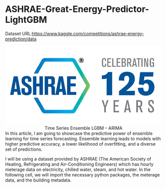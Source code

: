 # ASHRAE-Great-Energy-Predictor-LightGBM
 
Dataset URL:https://www.kaggle.com/competitions/ashrae-energy-prediction/data

<div align="center">
<img src="https://github.com/Wade0125Studio/ASHRAE-Great-Energy-Predictor-LightGBM/blob/main/ASHRAE-Logo.jpg">
</div>


<div style="text-align:center">Time Series Ensemble LGBM – ARIMA</div>
In this article, I am going to showcase the predictive power of ensemble learning for time series forecasting. Ensemble learning leads to models with higher predictive accuracy, a lower likelihood of overfitting, and a diverse set of predictions.

I will be using a dataset provided by ASHRAE (The American Society of Heating, Refrigerating and Air-Conditioning Engineers) which has hourly meterage data on electricity, chilled water, steam, and hot water. In the following cell, we will import the necessary python packages, the meterage data, and the building metadata.